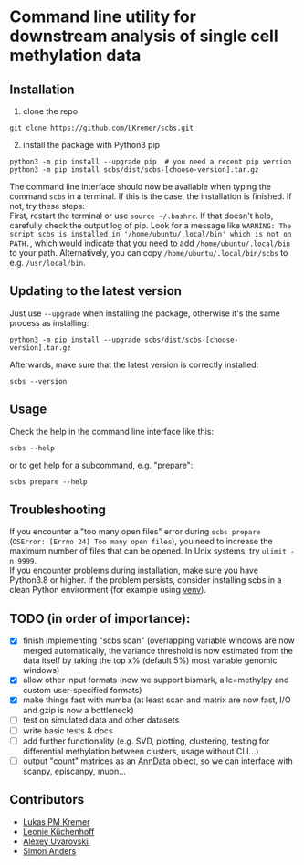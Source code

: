 # Command line utility for downstream analysis of single cell methylation data

## Installation
1. clone the repo
```
git clone https://github.com/LKremer/scbs.git
```
2. install the package with Python3 pip
```
python3 -m pip install --upgrade pip  # you need a recent pip version
python3 -m pip install scbs/dist/scbs-[choose-version].tar.gz
```
The command line interface should now be available when typing the command `scbs` in a terminal. If this is the case, the installation is finished. If not, try these steps:  
First, restart the terminal or use `source ~/.bashrc`. If that doesn't help, carefully check the output log of pip. Look for a message like `WARNING: The script scbs is installed in '/home/ubuntu/.local/bin' which is not on PATH.`, which would indicate that you need to add `/home/ubuntu/.local/bin` to your path. Alternatively, you can copy `/home/ubuntu/.local/bin/scbs` to e.g. `/usr/local/bin`.

## Updating to the latest version
Just use `--upgrade` when installing the package, otherwise it's the same process as installing:
```
python3 -m pip install --upgrade scbs/dist/scbs-[choose-version].tar.gz
```
Afterwards, make sure that the latest version is correctly installed:
```
scbs --version
```

## Usage
Check the help in the command line interface like this:
```
scbs --help
```
or to get help for a subcommand, e.g. "prepare":
```
scbs prepare --help
```

## Troubleshooting
If you encounter a "too many open files" error during `scbs prepare` (`OSError: [Errno 24] Too many open files`), you need to increase the maximum number of files that can be opened. In Unix systems, try `ulimit -n 9999`.  
If you encounter problems during installation, make sure you have Python3.8 or higher. If the problem persists, consider installing scbs in a clean Python environment (for example using [venv](https://docs.python.org/3/library/venv.html)).

## TODO (in order of importance):
- [x] finish implementing "scbs scan" (overlapping variable windows are now merged automatically, the variance threshold is now estimated from the data itself by taking the top x% (default 5%) most variable genomic windows)
- [x] allow other input formats (now we support bismark, allc=methylpy and custom user-specified formats)
- [x] make things fast with numba (at least scan and matrix are now fast, I/O and gzip is now a bottleneck)
- [ ] test on simulated data and other datasets
- [ ] write basic tests & docs
- [ ] add further functionality (e.g. SVD, plotting, clustering, testing for differential methylation between clusters, usage without CLI...)
- [ ] output "count" matrices as an [AnnData](https://anndata.readthedocs.io/en/latest/) object, so we can interface with scanpy, episcanpy, muon...

## Contributors
- [Lukas PM Kremer](https://github.com/LKremer)
- [Leonie Küchenhoff](https://github.com/LeonieKuechenhoff)
- [Alexey Uvarovskii](https://github.com/alexey0308)
- [Simon Anders](https://github.com/simon-anders)

